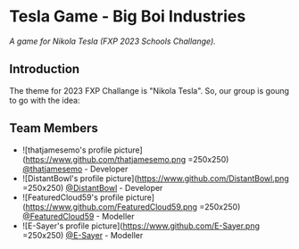 # Tesla Game - Big Boi Industries
*A game for Nikola Tesla (FXP 2023 Schools Challange).*

## Introduction
The theme for 2023 FXP Challange is "Nikola Tesla". So, our group is goung to go with the idea: 

## Team Members
 - ![thatjamesemo's profile picture](https://www.github.com/thatjamesemo.png =250x250) [@thatjamesemo](https://www.github.com/thatjamesemo) - Developer  
 - ![DistantBowl's profile picture](https://www.github.com/DistantBowl.png =250x250) [@DistantBowl](https://www.github.com/DistantBowl) - Developer  
 - ![FeaturedCloud59's profile picture](https://www.github.com/FeaturedCloud59.png =250x250) [@FeaturedCloud59](https://www.github.com/FeaturedCloud59) - Modeller  
 - ![E-Sayer's profile picture](https://www.github.com/E-Sayer.png =250x250) [@E-Sayer](https://www.github.com/E-Sayer) - Modeller  
